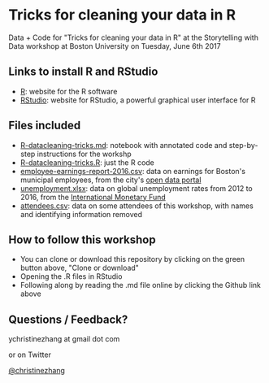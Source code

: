 # Tricks for cleaning your data in R

Data + Code for "Tricks for cleaning your data in R" at the Storytelling with Data workshop at Boston University on Tuesday, June 6th 2017

## Links to install R and RStudio

* [R](https://www.r-project.org/): website for the R software
* [RStudio](https://www.rstudio.com/): website for RStudio, a powerful graphical user interface for R

## Files included

* [R-datacleaning-tricks.md](https://github.com/underthecurve/r-data-cleaning-tricks/blob/master/R-datacleaning-tricks.md): notebook with annotated code and step-by-step instructions for the workshp
* [R-datacleaning-tricks.R](https://github.com/underthecurve/r-data-cleaning-tricks/blob/master/R-datacleaning-tricks.R): just the R code
* [employee-earnings-report-2016.csv](https://github.com/underthecurve/r-data-cleaning-tricks/blob/master/employee-earnings-report-2016.csv): data on earnings for Boston's municipal employees, from the city's [open data portal](https://data.boston.gov/dataset/employee-earnings-report)
* [unemployment.xlsx](https://github.com/underthecurve/r-data-cleaning-tricks/blob/master/unemployment.xlsx): data on global unemployment rates from 2012 to 2016, from the [International Monetary Fund](https://www.imf.org/external/pubs/ft/weo/2017/01/weodata/index.aspx)
* [attendees.csv](https://github.com/underthecurve/r-data-cleaning-tricks/blob/master/attendees.csv): data on some attendees of this workshop, with names and identifying information removed

## How to follow this workshop

* You can clone or download this repository by clicking on the green button above, "Clone or download"
* Opening the .R files in RStudio 
* Following along by reading the .md file online by clicking the Github link above

## Questions / Feedback?

ychristinezhang at gmail dot com

or on Twitter

[@christinezhang](https://twitter.com/christinezhang)